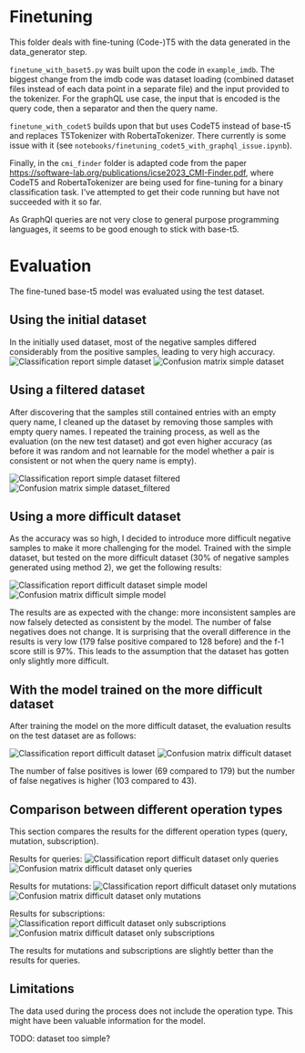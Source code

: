 # Finetuning

This folder deals with fine-tuning (Code-)T5 with the data generated in the data_generator step.

`finetune_with_baset5.py` was built upon the code in `example_imdb`.
The biggest change from the imdb code was dataset loading (combined dataset files instead of each data point in a separate file) and the input provided to the tokenizer.
For the graphQL use case, the input that is encoded is the query code, then a separator and then the query name.

`finetune_with_codet5` builds upon that but uses CodeT5 instead of base-t5 and replaces T5Tokenizer with RobertaTokenizer.
There currently is some issue with it (see `notebooks/finetuning_codet5_with_graphql_issue.ipynb`).

Finally, in the `cmi_finder` folder is adapted code from the paper https://software-lab.org/publications/icse2023_CMI-Finder.pdf, where
CodeT5 and RobertaTokenizer are being used for fine-tuning for a binary classification task.
I've attempted to get their code running but have not succeeded with it so far.

As GraphQl queries are not very close to general purpose programming languages, it seems to be good enough to stick with base-t5.

# Evaluation

The fine-tuned base-t5 model was evaluated using the test dataset.

## Using the initial dataset

In the initially used dataset, most of the negative samples differed considerably from the positive samples, leading to very high accuracy.
![Classification report simple dataset](eval_simple_dataset_1.png)
![Confusion matrix simple dataset](eval_simple_dataset_2.png)

## Using a filtered dataset

After discovering that the samples still contained entries with an empty query name, I cleaned up the dataset by removing those samples with empty query names.
I repeated the training process, as well as the evaluation (on the new test dataset) and got even higher accuracy (as before it was random and not learnable for the model whether a pair is consistent or not when the query name is empty).

![Classification report simple dataset filtered](eval_simple_dataset_filtered_1.png)
![Confusion matrix simple dataset_filtered](eval_simple_dataset_filtered_2.png)

## Using a more difficult dataset

As the accuracy was so high, I decided to introduce more difficult negative samples to make it more challenging for the model.
Trained with the simple dataset, but tested on the more difficult dataset (30% of negative samples generated using method 2), we get the following results:

![Classification report difficult dataset simple model](eval_difficult_dataset_simple_model_1.png)
![Confusion matrix difficult simple model](eval_difficult_dataset_simple_model_2.png)

The results are as expected with the change: more inconsistent samples are now falsely detected as consistent by the model.
The number of false negatives does not change.
It is surprising that the overall difference in the results is very low (179 false positive compared to 128 before) and the f-1 score still is 97%.
This leads to the assumption that the dataset has gotten only slightly more difficult.

## With the model trained on the more difficult dataset

After training the model on the more difficult dataset, the evaluation results on the test dataset are as follows:

![Classification report difficult dataset](eval_difficult_dataset_1.png)
![Confusion matrix difficult dataset](eval_difficult_dataset_2.png)

The number of false positives is lower (69 compared to 179) but the number of false negatives is higher (103 compared to  43).

## Comparison between different operation types

This section compares the results for the different operation types (query, mutation, subscription).

Results for queries:
![Classification report difficult dataset only queries](eval_queries_1.png)
![Confusion matrix difficult dataset only queries](eval_queries_2.png)

Results for mutations:
![Classification report difficult dataset only mutations](eval_mutations_1.png)
![Confusion matrix difficult dataset only mutations](eval_mutations_2.png)

Results for subscriptions:
![Classification report difficult dataset only subscriptions](eval_subscriptions_1.png)
![Confusion matrix difficult dataset only subscriptions](eval_subscriptions_2.png)

The results for mutations and subscriptions are slightly better than the results for queries.


## Limitations

The data used during the process does not include the operation type. This might have been valuable information for the model.

TODO: dataset too simple?